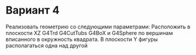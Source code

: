 # Вариант 4

Реализовать геометрию со следующими параметрами:
Расположить в плоскости XZ G4Trd G4CutTubs G4BoX и G4Sphere по вершинам вписанного в окружность квадрата.
В плоскости Y фигуры располагаться одна над другой
